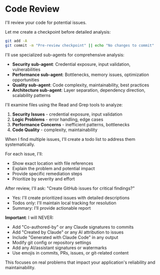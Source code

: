 # Code Review

I'll review your code for potential issues.

Let me create a checkpoint before detailed analysis:
```bash
git add -A  
git commit -m "Pre-review checkpoint" || echo "No changes to commit"
```

I'll use specialized sub-agents for comprehensive analysis:
- **Security sub-agent**: Credential exposure, input validation, vulnerabilities
- **Performance sub-agent**: Bottlenecks, memory issues, optimization opportunities  
- **Quality sub-agent**: Code complexity, maintainability, best practices
- **Architecture sub-agent**: Layer separation, dependency direction, scalability patterns

I'll examine files using the Read and Grep tools to analyze:
1. **Security Issues** - credential exposure, input validation
2. **Logic Problems** - error handling, edge cases  
3. **Performance Concerns** - inefficient patterns, bottlenecks
4. **Code Quality** - complexity, maintainability

When I find multiple issues, I'll create a todo list to address them systematically.

For each issue, I'll:
- Show exact location with file references
- Explain the problem and potential impact
- Provide specific remediation steps
- Prioritize by severity and effort

After review, I'll ask: "Create GitHub issues for critical findings?"
- Yes: I'll create prioritized issues with detailed descriptions
- Todos only: I'll maintain local tracking for resolution
- Summary: I'll provide actionable report

**Important**: I will NEVER:
- Add "Co-authored-by" or any Claude signatures to commits
- Add "Created by Claude" or any AI attribution to issues
- Include "Generated with Claude Code" in any output
- Modify git config or repository settings
- Add any AI/assistant signatures or watermarks
- Use emojis in commits, PRs, issues, or git-related content

This focuses on real problems that impact your application's reliability and maintainability.